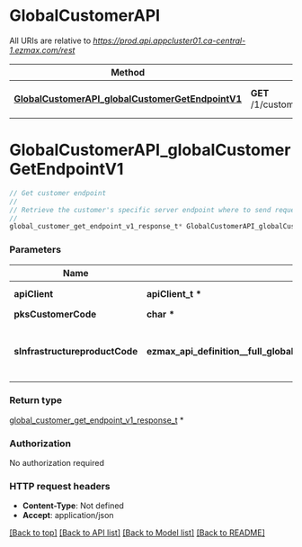 # GlobalCustomerAPI

All URIs are relative to *https://prod.api.appcluster01.ca-central-1.ezmax.com/rest*

Method | HTTP request | Description
------------- | ------------- | -------------
[**GlobalCustomerAPI_globalCustomerGetEndpointV1**](GlobalCustomerAPI.md#GlobalCustomerAPI_globalCustomerGetEndpointV1) | **GET** /1/customer/{pksCustomerCode}/endpoint | Get customer endpoint


# **GlobalCustomerAPI_globalCustomerGetEndpointV1**
```c
// Get customer endpoint
//
// Retrieve the customer's specific server endpoint where to send requests. This will help locate the proper region (ie: sInfrastructureregionCode) and the proper environment (ie: sInfrastructureenvironmenttypeDescription) where the customer's data is stored.
//
global_customer_get_endpoint_v1_response_t* GlobalCustomerAPI_globalCustomerGetEndpointV1(apiClient_t *apiClient, char *pksCustomerCode, ezmax_api_definition__full_globalCustomerGetEndpointV1_sInfrastructureproductCode_e sInfrastructureproductCode);
```

### Parameters
Name | Type | Description  | Notes
------------- | ------------- | ------------- | -------------
**apiClient** | **apiClient_t \*** | context containing the client configuration |
**pksCustomerCode** | **char \*** |  | 
**sInfrastructureproductCode** | **ezmax_api_definition__full_globalCustomerGetEndpointV1_sInfrastructureproductCode_e** | The infrastructure product Code  If undefined, \&quot;appcluster01\&quot; is assumed | [optional] 

### Return type

[global_customer_get_endpoint_v1_response_t](global_customer_get_endpoint_v1_response.md) *


### Authorization

No authorization required

### HTTP request headers

 - **Content-Type**: Not defined
 - **Accept**: application/json

[[Back to top]](#) [[Back to API list]](../README.md#documentation-for-api-endpoints) [[Back to Model list]](../README.md#documentation-for-models) [[Back to README]](../README.md)


